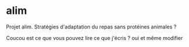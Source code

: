 # alim
Projet alim. Stratégies d'adaptation du repas sans protéines animales ?


Coucou est ce que vous pouvez lire ce que j'écris ? 
oui et même modifier
